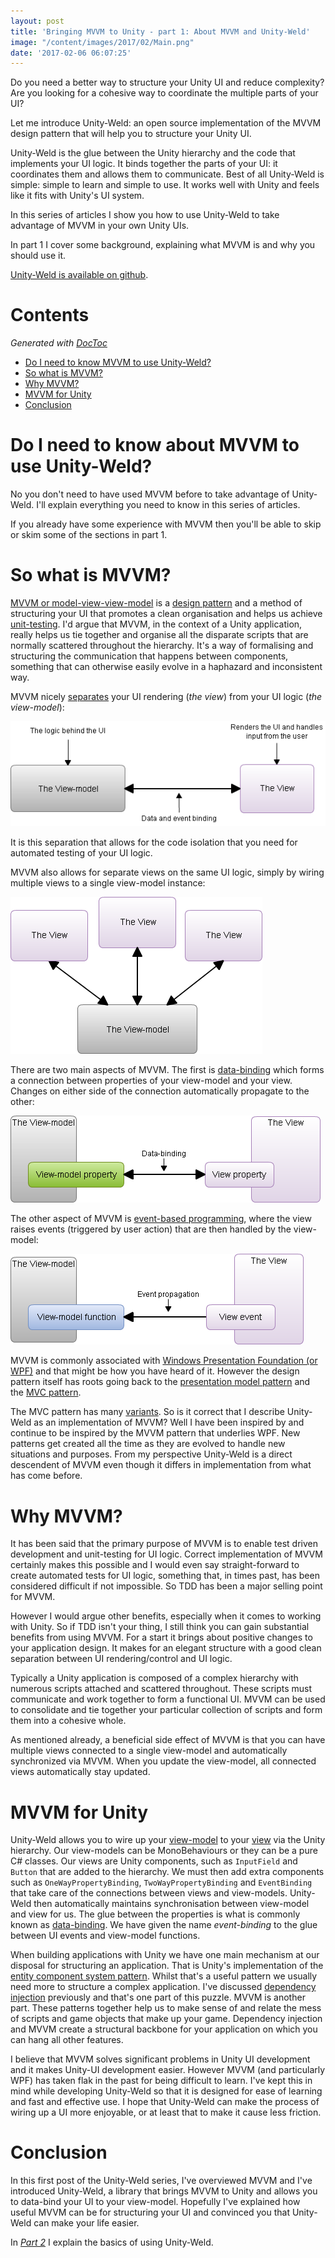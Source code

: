 ```yaml
---
layout: post
title: 'Bringing MVVM to Unity - part 1: About MVVM and Unity-Weld'
image: "/content/images/2017/02/Main.png"
date: '2017-02-06 06:07:25'
---
```


Do you need a better way to structure your Unity UI and reduce complexity? Are you looking for a cohesive way to coordinate the multiple parts of your UI? 

Let me introduce Unity-Weld: an open source implementation of the MVVM design pattern that will help you to structure your Unity UI.

Unity-Weld is the glue between the Unity hierarchy and the code that implements your UI logic. It binds together the parts of your UI: it coordinates them and allows them to communicate. Best of all Unity-Weld is simple: simple to learn and simple to use. It works well with Unity and feels like it fits with Unity's UI system.

In this series of articles I show you how to use Unity-Weld to take advantage of MVVM in your own Unity UIs. 

In part 1 I cover some background, explaining what MVVM is and why you should use it.

[Unity-Weld is available on github](https://github.com/Real-Serious-Games/Unity-Weld).

# Contents

<!-- START doctoc generated TOC please keep comment here to allow auto update -->
<!-- DON'T EDIT THIS SECTION, INSTEAD RE-RUN doctoc TO UPDATE -->
*Generated with [DocToc](https://github.com/thlorenz/doctoc)*

- [Do I need to know MVVM to use Unity-Weld?](#doineedtoknowaboutmvvmtouseunityweld)
- [So what is MVVM?](#sowhatismvvm)
- [Why MVVM?](#whymvvm)
- [MVVM for Unity](#mvvmforunity)
- [Conclusion](#conclusion)

<!-- END doctoc generated TOC please keep comment here to allow auto update -->

# Do I need to know about MVVM to use Unity-Weld?

No you don't need to have used MVVM before to take advantage of Unity-Weld. I'll explain everything you need to know in this series of articles.

If you already have some experience with MVVM then you'll be able to skip or skim some of the sections in part 1.

# So what is MVVM?

[MVVM or model-view-view-model](https://en.wikipedia.org/wiki/Model%E2%80%93view%E2%80%93viewmodel) is a [design pattern](https://en.wikipedia.org/wiki/Design_pattern) and a method of structuring your UI that promotes a clean organisation and helps us achieve [unit-testing](https://en.wikipedia.org/wiki/Unit_testing). I'd argue that MVVM, in the context of a Unity application, really helps us tie together and organise all the disparate scripts that are normally scattered throughout the hierarchy. It's a way of formalising and structuring the communication that happens between components, something that can otherwise easily evolve in a haphazard and inconsistent way.

MVVM nicely [separates](https://en.wikipedia.org/wiki/Separation_of_concerns) your UI rendering (*the view*) from your UI logic (*the view-model*):

![](/content/images/2017/02/MVVM.png)

It is this separation that allows for the code isolation that you need for automated testing of your UI logic.

MVVM also allows for separate views on the same UI logic, simply by wiring multiple views to a single view-model instance:

![](/content/images/2017/02/MVVM_4.png)

There are two main aspects of MVVM. The first is [data-binding](https://en.wikipedia.org/wiki/Data_binding) which forms a connection between properties  of your view-model and your view. Changes on either side of the connection automatically propagate to the other:

![](/content/images/2017/02/MVVM_2.png)

The other aspect of MVVM is [event-based programming](https://en.wikipedia.org/wiki/Event-driven_programming), where the view raises events (triggered by user action) that are then handled by the view-model:

![](/content/images/2017/02/MVVM_3.png)

MVVM is commonly associated with [Windows Presentation Foundation (or WPF)](https://en.wikipedia.org/wiki/WPF) and that might be how you have heard of it. However the design pattern itself has roots going back to the [presentation model pattern](http://martinfowler.com/eaaDev/PresentationModel.html) and the
 [MVC pattern](https://en.wikipedia.org/wiki/Model%E2%80%93view%E2%80%93controller). 

The MVC pattern has many [variants](https://en.wikipedia.org/wiki/Model%E2%80%93view%E2%80%93controller#See_also). So is it correct that I describe Unity-Weld as an implementation of MVVM? Well I have been inspired by and continue to be inspired by the MVVM pattern that underlies WPF. New patterns get created all the time as they are evolved to handle new situations and purposes. From my perspective Unity-Weld is a direct descendent of MVVM even though it differs in implementation from what has come before.

# Why MVVM?

It has been said that the primary purpose of MVVM is to enable test driven development and unit-testing for UI logic. Correct implementation of MVVM certainly makes this possible and I would even say straight-forward to create automated tests for UI logic, something that, in times past, has been considered difficult if not impossible. So TDD has been a major selling point for MVVM.

However I would argue other benefits, especially when it comes to working with Unity. So if TDD isn't your thing, I still think you can gain substantial benefits from using MVVM. For a start it brings about positive changes to your application design. It makes for an elegant structure with a good clean separation between UI rendering/control and UI logic.

Typically a Unity application is composed of a complex hierarchy with numerous scripts attached and scattered throughout. These scripts must communicate and work together to form a functional UI. MVVM can be used to consolidate and tie together your particular collection of scripts and form them into a cohesive whole.

As mentioned already, a beneficial side effect of MVVM is that you can have multiple views connected to a single view-model and automatically synchronized via MVVM. When you update the view-model, all connected views automatically stay updated.

# MVVM for Unity

Unity-Weld allows you to wire up your [view-model](https://en.wikipedia.org/wiki/Model%E2%80%93view%E2%80%93viewmodel#Components_of_MVVM_pattern) to your [view](https://en.wikipedia.org/wiki/Model%E2%80%93view%E2%80%93viewmodel#Components_of_MVVM_pattern) via the Unity hierarchy. Our view-models can be MonoBehaviours or they can be a pure C# classes. Our views are Unity components, such as `InputField` and `Button` that are added to the hierarchy. We must then add extra components such as `OneWayPropertyBinding`, `TwoWayPropertyBinding` and `EventBinding` that take care of the connections between views and view-models. Unity-Weld then automatically maintains synchronisation between view-model and view for us. The glue between the properties is what is commonly known as [data-binding](https://en.wikipedia.org/wiki/Data_binding). We have given the name *event-binding* to the glue between UI events and view-model functions.

When building applications with Unity we have one main mechanism at our disposal for structuring an application. That is Unity's implementation of the [entity component system pattern](https://en.wikipedia.org/wiki/Entity_component_system). Whilst that's a useful pattern we usually need more to structure a complex application. I've discussed [dependency injection](http://www.what-could-possibly-go-wrong.com/dependency-injection-for-unity-part-1) previously and that's one part of this puzzle. MVVM is another part. These patterns together help us to make sense of and relate the mess of scripts and game objects that make up your game. Dependency injection and MVVM create a structural backbone for your application on which you can hang all other features.

I believe that MVVM solves significant problems in Unity UI development and it makes Unity-UI development easier. However MVVM (and particularly WPF) has taken flak in the past for being difficult to learn. I've kept this in mind while developing Unity-Weld so that it is designed for ease of learning and fast and effective use. I hope that Unity-Weld can make the process of wiring up a UI more enjoyable, or at least that to make it cause less friction.

# Conclusion

In this first post of the Unity-Weld series, I've overviewed MVVM and I've introduced Unity-Weld, a library that brings MVVM to Unity and allows you to data-bind your UI to your view-model. Hopefully I've explained how useful MVVM can be for structuring your UI and convinced you that Unity-Weld can make your life easier.

In [*Part 2*](http://www.what-could-possibly-go-wrong.com/bringing-mvvm-to-unity-part-2-property-and-event-bindings/) I explain the basics of using Unity-Weld.